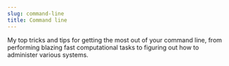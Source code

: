 ```yaml
---
slug: command-line
title: Command line
---
```

My top tricks and tips for getting the most out of your command line, from performing blazing fast computational tasks to figuring out how to administer various systems.
